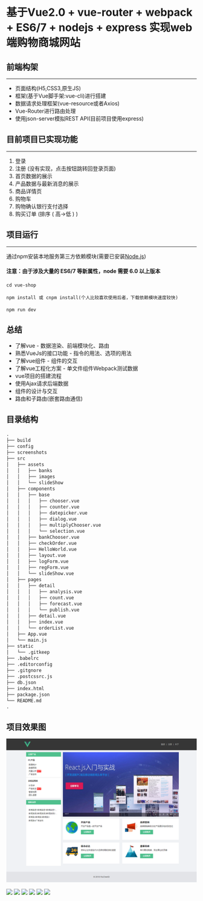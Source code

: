 # 基于Vue2.0 + vue-router + webpack + ES6/7 + nodejs + express 实现web端购物商城网站


## 前端构架
***
- 页面结构(H5,CSS3,原生JS)
- 框架(基于Vue脚手架:vue-cli)进行搭建
- 数据请求处理框架(vue-resource或者Axios)
- Vue-Router进行路由处理
- 使用json-server模拟REST API(目前项目使用express)

## 目前项目已实现功能
***
1. 登录
2. 注册 (没有实现，点击按钮跳转回登录页面)
3. 首页数据的展示
4. 产品数据与最新消息的展示
5. 商品详情页
6. 购物车
7. 购物确认银行支付选择
8. 购买订单 (排序 ( 高->低 ) ) 

## 项目运行
***
通过npm安装本地服务第三方依赖模块(需要已安装[Node.js](https://nodejs.org/ "nodejs"))
#### 注意：由于涉及大量的 ES6/7 等新属性，node 需要 6.0 以上版本 
```
cd vue-shop

npm install 或 cnpm install(个人比较喜欢使用后者，下载依赖模块速度较快)

npm run dev

```

## 总结
- 了解vue - 数据渲染、前端模块化、路由
- 熟悉VueJs的接口功能 - 指令的用法、选项的用法
- 了解vue组件 - 组件的交互
- 了解vue工程化方案 - 单文件组件Webpack测试数据
- vue项目的搭建流程
- 使用Ajax请求后端数据
- 组件的设计与交互
- 路由和子路由(嵌套路由通信)

## 目录结构

```
.
├── build
├── config
├── screenshots
├── src
│   ├── assets
│   │   ├── banks
│   │   ├── images
│   │   └── slideShow
│   ├── components
│   │   ├── base
│   │   │   ├── chooser.vue
│   │   │   ├── counter.vue
│   │   │   ├── datepicker.vue
│   │   │   ├── dialog.vue
│   │   │   ├── multiplyChooser.vue
│   │   │   └── selection.vue
│   │   ├── bankChooser.vue
│   │   ├── checkOrder.vue
│   │   ├── HelloWorld.vue
│   │   ├── layout.vue
│   │   ├── logForm.vue
│   │   ├── regForm.vue
│   │   └── slideShow.vue
│   ├── pages
│   │   ├── detail
│   │   │   ├── analysis.vue
│   │   │   ├── count.vue
│   │   │   ├── forecast.vue
│   │   │   └── publish.vue
│   │   ├── detail.vue
│   │   ├── index.vue
│   │   └── orderList.vue
│   ├── App.vue
│   └── main.js
├── static
│   └── .gitkeep
├── .babelrc
├── .editorconfig
├── .gitgnore
├── .postcssrc.js
├── db.json
├── index.html
├── package.json
└── README.md
.
```

## 项目效果图
![](/screenshots/index.png)
<!-- ![](https://github.com/WuChenDi/vue-shop/blob/master/screenshots/index.png) -->
![](https://github.com/WuChenDi/vue-shop/blob/master/screenshots/login.png)
![](https://github.com/WuChenDi/vue-shop/blob/master/screenshots/about.png)
![](https://github.com/WuChenDi/vue-shop/blob/master/screenshots/analysis.png)
![](https://github.com/WuChenDi/vue-shop/blob/master/screenshots/bankChooser.png)
![](https://github.com/WuChenDi/vue-shop/blob/master/screenshots/checkOrder.png)
![](https://github.com/WuChenDi/vue-shop/blob/master/screenshots/orderList.png)



